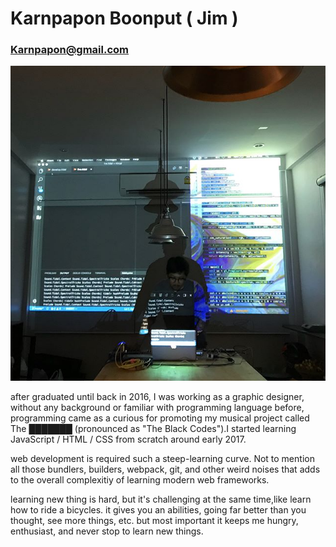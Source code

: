 # Karnpapon Boonput ( Jim )
### Karnpapon@gmail.com
![home](../../assets/images/about/00.jpg)

after graduated until back in 2016, I was working as a graphic designer, without any background or familiar with programming language before, programming came as a curious for promoting my musical project called The ███████ (pronounced as "The Black Codes").I started learning JavaScript / HTML / CSS from scratch around early 2017. 

web development is required such a steep-learning curve. Not to mention all those bundlers, builders, webpack, git, and other weird noises that adds to the overall complexitiy of learning modern web frameworks. 

learning new thing is hard, but it's challenging at the same time,like learn how to ride a bicycles.
it gives you an abilities, going far better than you thought, see more things, etc. but most important it keeps me hungry, enthusiast, and never stop to learn new things.




